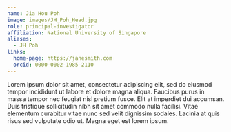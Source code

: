 ```yaml
---
name: Jia Hou Poh
image: images/JH_Poh_Head.jpg
role: principal-investigator
affiliation: National University of Singapore
aliases:
  - JH Poh
links:
  home-page: https://janesmith.com
  orcid: 0000-0002-1985-2110
---
```


Lorem ipsum dolor sit amet, consectetur adipiscing elit, sed do eiusmod tempor incididunt ut labore et dolore magna aliqua.
Faucibus purus in massa tempor nec feugiat nisl pretium fusce.
Elit at imperdiet dui accumsan.
Duis tristique sollicitudin nibh sit amet commodo nulla facilisi.
Vitae elementum curabitur vitae nunc sed velit dignissim sodales.
Lacinia at quis risus sed vulputate odio ut.
Magna eget est lorem ipsum.
